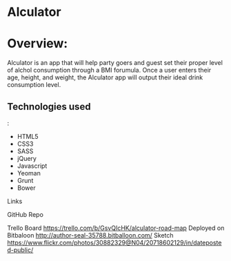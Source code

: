 # Alculator

<h1>Overview:</h1>
Alculator is an app that will help party goers and guest set their proper level of alchol consumption through a BMI forumula. Once a user enters their age, height, and weight, the Alculator app will output their ideal drink consumption level.  


<h2> Technologies used </h2>:
 <ul>
<li>HTML5 </li> 
<li>CSS3</li>
<li>SASS</li>
<li>jQuery</li> 
<li>Javascript</li>
<li>Yeoman</li>
<li>Grunt</li>
<li>Bower</li>
  </ul>

  
</h2>
Links

GitHub Repo

Trello Board
https://trello.com/b/GsvQIcHK/alculator-road-map
Deployed on Bitbaloon
http://author-seal-35788.bitballoon.com/
Sketch
https://www.flickr.com/photos/30882329@N04/20718602129/in/dateposted-public/
